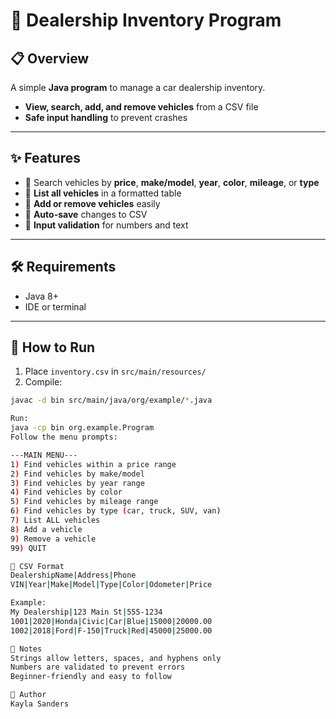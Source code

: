 # 🚗 Dealership Inventory Program

## 📋 Overview
A simple **Java program** to manage a car dealership inventory.  
- **View, search, add, and remove vehicles** from a CSV file  
- **Safe input handling** to prevent crashes  

---

## ✨ Features
- 🔹 Search vehicles by **price**, **make/model**, **year**, **color**, **mileage**, or **type**  
- 🔹 **List all vehicles** in a formatted table  
- 🔹 **Add or remove vehicles** easily  
- 🔹 **Auto-save** changes to CSV  
- 🔹 **Input validation** for numbers and text  

---

## 🛠 Requirements
- Java 8+  
- IDE or terminal  

---

## 🚀 How to Run
1. Place `inventory.csv` in `src/main/resources/`  
2. Compile:

```bash
javac -d bin src/main/java/org/example/*.java

Run:
java -cp bin org.example.Program
Follow the menu prompts:

---MAIN MENU---
1) Find vehicles within a price range
2) Find vehicles by make/model
3) Find vehicles by year range
4) Find vehicles by color
5) Find vehicles by mileage range
6) Find vehicles by type (car, truck, SUV, van)
7) List ALL vehicles
8) Add a vehicle
9) Remove a vehicle
99) QUIT

💾 CSV Format
DealershipName|Address|Phone
VIN|Year|Make|Model|Type|Color|Odometer|Price

Example:
My Dealership|123 Main St|555-1234
1001|2020|Honda|Civic|Car|Blue|15000|20000.00
1002|2018|Ford|F-150|Truck|Red|45000|25000.00

📝 Notes
Strings allow letters, spaces, and hyphens only
Numbers are validated to prevent errors
Beginner-friendly and easy to follow

👤 Author
Kayla Sanders
